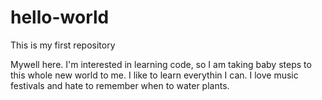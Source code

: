 # hello-world

This is my first repository

Mywell here. I'm interested in learning code, so I am taking baby steps to this whole new world to me. I like to learn everythin I can. I love music festivals and hate to remember when to water plants.
